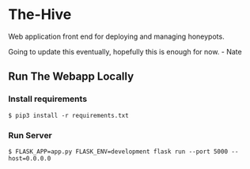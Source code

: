 # The-Hive
Web application front end for deploying and managing honeypots.

Going to update this eventually, hopefully this is enough for now. - Nate

## Run The Webapp Locally
### Install requirements
```$ pip3 install -r requirements.txt```

### Run Server
```$ FLASK_APP=app.py FLASK_ENV=development flask run --port 5000 --host=0.0.0.0```